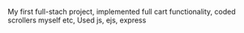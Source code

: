 My first full-stach project, implemented full cart functionality, coded scrollers myself etc, Used js, ejs, express
